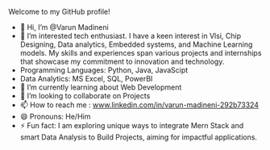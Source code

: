 Welcome to my GitHub profile!

- 👋 Hi, I’m @Varun Madineni
- 👀 I’m interested tech enthusiast. I have a keen interest in Vlsi, Chip Designing, Data analytics, Embedded systems, and Machine Learning models. My skills and experiences span various projects and internships that showcase my commitment to innovation and technology.
- Programming Languages: Python, Java, JavaScipt
- Data Analytics: MS Excel, SQL, PowerBI
- 🌱 I’m currently learning about Web Development
- 💞️ I’m looking to collaborate on Projects 
- 📫 How to reach me : www.linkedin.com/in/varun-madineni-292b73324
- 😄 Pronouns: He/Him
- ⚡ Fun fact: I am exploring unique ways to integrate Mern Stack and smart Data Analysis to Build Projects, aiming for impactful applications.

<!---
Varun-505/Varun-505 is a ✨ special ✨ repository because its `README.md` (this file) appears on your GitHub profile.
You can click the Preview link to take a look at your changes.
--->
